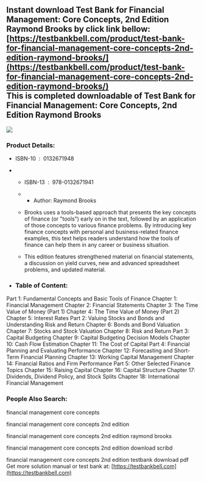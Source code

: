 Instant download **Test Bank for Financial Management: Core Concepts, 2nd Edition Raymond Brooks** by click link bellow:  
[https://testbankbell.com/product/test-bank-for-financial-management-core-concepts-2nd-edition-raymond-brooks/](https://testbankbell.com/product/test-bank-for-financial-management-core-concepts-2nd-edition-raymond-brooks/)  
This is completed downloadable of Test Bank for Financial Management: Core Concepts, 2nd Edition Raymond Brooks
---------------------------------------------------------------------------------------------------------------


![](https://testbankbell.com/wp-content/uploads/2023/05/9780132925860_TestBank.jpg)
### Product Details:


* ISBN-10 ‏ : ‎ 0132671948
* * ISBN-13 ‏ : ‎ 978-0132671941
  * * Author: Raymond Brooks
   
  * Brooks uses a tools-based approach that presents the key concepts of finance (or "tools") early on in the text, followed by an application of those concepts to various finance problems. By introducing key finance concepts with personal and business-related finance examples, this text helps readers understand how the tools of finance can help them in any career or business situation.
  * This edition features strengthened material on financial statements, a discussion on yield curves, new and advanced spreadsheet problems, and updated material.
 
* ### Table of Content:

Part 1: Fundamental Concepts and Basic Tools of Finance
Chapter 1: Financial Management
Chapter 2: Financial Statements
Chapter 3: The Time Value of Money (Part 1)
Chapter 4: The Time Value of Money (Part 2)
Chapter 5: Interest Rates
Part 2: Valuing Stocks and Bonds and Understanding Risk and Return
Chapter 6: Bonds and Bond Valuation
Chapter 7: Stocks and Stock Valuation
Chapter 8: Risk and Return
Part 3: Capital Budgeting
Chapter 9: Capital Budgeting Decision Models
Chapter 10: Cash Flow Estimation
Chapter 11: The Cost of Capital
Part 4: Financial Planning and Evaluating Performance
Chapter 12: Forecasting and Short-Term Financial Planning
Chapter 13: Working Capital Management
Chapter 14: Financial Ratios and Firm Performance
Part 5: Other Selected Finance Topics
Chapter 15: Raising Capital
Chapter 16: Capital Structure
Chapter 17: Dividends, Dividend Policy, and Stock Splits
Chapter 18: International Financial Management


 ### People Also Search:


 financial management core concepts

 financial management core concepts 2nd edition

 financial management core concepts 2nd edition raymond brooks

 financial management core concepts 2nd edition download scribd

 financial management core concepts 2nd edition testbank download pdf  
  Get more solution manual or test bank at: [https://testbankbell.com](https://testbankbell.com)
